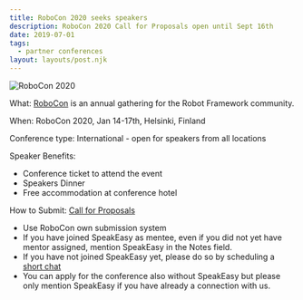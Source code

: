 ```yaml
---
title: RoboCon 2020 seeks speakers
description: RoboCon 2020 Call for Proposals open until Sept 16th
date: 2019-07-01
tags:
  - partner conferences
layout: layouts/post.njk
---
```


![RoboCon 2020](../../img/2020/RoboCon.png)


What: [RoboCon](https://robocon.io/) is an annual gathering for the Robot Framework community.

When: RoboCon 2020, Jan 14-17th, Helsinki, Finland

Conference type: International - open for speakers from all locations

Speaker Benefits:
   * Conference ticket to attend the event
   * Speakers Dinner
   * Free accommodation at conference hotel

How to Submit: [Call for Proposals](https://www.papercall.io/robocon2020)

  * Use RoboCon own submission system
  * If you have joined SpeakEasy as mentee, even if you did not yet have mentor assigned, mention SpeakEasy in the Notes field.
  * If you have not joined SpeakEasy yet, please do so by scheduling a [short chat](https://calendly.com/maaret-pyhajarvi/speakeasy-mentees)
  * You can apply for the conference also without SpeakEasy but please only mention SpeakEasy if you have already a connection with us.




